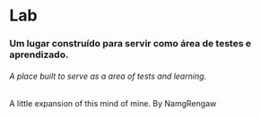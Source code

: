 # Lab
### Um lugar construído para servir como área de testes e aprendizado.
###### A place built to serve as a area of tests and learning. 

A little expansion of this mind of mine.
By NamgRengaw
